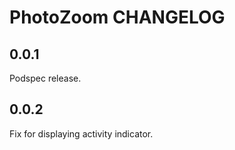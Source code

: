 # PhotoZoom CHANGELOG

## 0.0.1

Podspec release.

## 0.0.2

Fix for displaying activity indicator.

